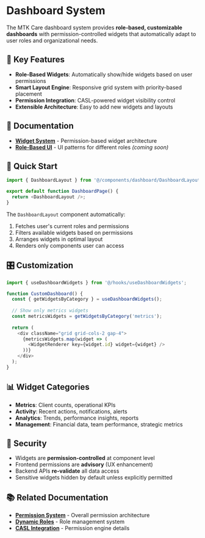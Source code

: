 # Dashboard System

The MTK Care dashboard system provides **role-based, customizable dashboards** with permission-controlled widgets that automatically adapt to user roles and organizational needs.

## 🎯 Key Features

- **Role-Based Widgets**: Automatically show/hide widgets based on user permissions
- **Smart Layout Engine**: Responsive grid system with priority-based placement
- **Permission Integration**: CASL-powered widget visibility control
- **Extensible Architecture**: Easy to add new widgets and layouts

## 📁 Documentation

- **[Widget System](./widget-system.md)** - Permission-based widget architecture
- **[Role-Based UI](./role-based-ui.md)** - UI patterns for different roles *(coming soon)*

## 🚀 Quick Start

```typescript
import { DashboardLayout } from '@/components/dashboard/DashboardLayout';

export default function DashboardPage() {
  return <DashboardLayout />;
}
```

The `DashboardLayout` component automatically:
1. Fetches user's current roles and permissions
2. Filters available widgets based on permissions  
3. Arranges widgets in optimal layout
4. Renders only components user can access

## 🎛️ Customization

```typescript
import { useDashboardWidgets } from '@/hooks/useDashboardWidgets';

function CustomDashboard() {
  const { getWidgetsByCategory } = useDashboardWidgets();
  
  // Show only metrics widgets
  const metricsWidgets = getWidgetsByCategory('metrics');
  
  return (
    <div className="grid grid-cols-2 gap-4">
      {metricsWidgets.map(widget => (
        <WidgetRenderer key={widget.id} widget={widget} />
      ))}
    </div>
  );
}
```

## 📊 Widget Categories

- **Metrics**: Client counts, operational KPIs
- **Activity**: Recent actions, notifications, alerts  
- **Analytics**: Trends, performance insights, reports
- **Management**: Financial data, team performance, strategic metrics

## 🔐 Security

- Widgets are **permission-controlled** at component level
- Frontend permissions are **advisory** (UX enhancement)
- Backend APIs **re-validate** all data access
- Sensitive widgets hidden by default unless explicitly permitted

## 📚 Related Documentation

- **[Permission System](../permissions/README.md)** - Overall permission architecture
- **[Dynamic Roles](../authentication/dynamic-roles.md)** - Role management system
- **[CASL Integration](../permissions/casl-integration.md)** - Permission engine details